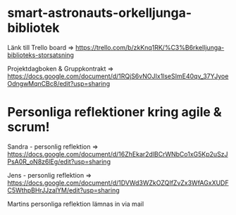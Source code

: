 # smart-astronauts-orkelljunga-bibliotek
Länk till Trello board =>  https://trello.com/b/zkKnq1RK/%C3%B6rkelljunga-biblioteks-storsatsning

Projektdagboken & Gruppkontrakt => https://docs.google.com/document/d/1RQjS6vNOJIx1lseSImE40qv_37YJyoeOdngwMqnCBc8/edit?usp=sharing

# Personliga reflektioner kring agile & scrum!

Sandra - personlig reflektion => https://docs.google.com/document/d/16ZhEkar2dlBCrWNbCo1xG5Kp2uSzJPsA0R_oN8z6lEg/edit?usp=sharing

Jens - personlig reflektion => https://docs.google.com/document/d/1DVWd3WZkOZQIfZvZx3WfAGxXUDFC5WthpBHrJJzalYM/edit?usp=sharing

Martins personliga reflektion lämnas in via mail
